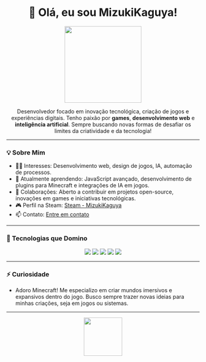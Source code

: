 <h1 align="center">👋 Olá, eu sou MizukiKaguya!</h1>

<p align="center">
  <img src="https://media.giphy.com/media/l0HlOvJ7yaacpuSas/giphy.gif" width="200"/>
</p>

<p align="center">
  Desenvolvedor focado em inovação tecnológica, criação de jogos e experiências digitais. Tenho paixão por <strong>games</strong>, <strong>desenvolvimento web</strong> e <strong>inteligência artificial</strong>. Sempre buscando novas formas de desafiar os limites da criatividade e da tecnologia!
</p>

---

### 💡 Sobre Mim
- 👨‍💻 Interesses: Desenvolvimento web, design de jogos, IA, automação de processos.
- 🌱 Atualmente aprendendo: JavaScript avançado, desenvolvimento de plugins para Minecraft e integrações de IA em jogos.
- 💼 Colaborações: Aberto a contribuir em projetos open-source, inovações em games e iniciativas tecnológicas.
- 🎮 Perfil na Steam: [Steam - MizukiKaguya](https://steamcommunity.com/id/seu-steam-id)
- 📫 Contato: [Entre em contato](mailto:seu.email@exemplo.com)

---

### 🚀 Tecnologias que Domino
<div align="center">
  <img src="https://img.shields.io/badge/-JavaScript-333333?style=for-the-badge&logo=javascript&logoColor=F7DF1E"/>
  <img src="https://img.shields.io/badge/-Node.js-333333?style=for-the-badge&logo=node.js&logoColor=339933"/>
  <img src="https://img.shields.io/badge/-HTML5-333333?style=for-the-badge&logo=HTML5"/>
  <img src="https://img.shields.io/badge/-CSS3-333333?style=for-the-badge&logo=CSS3&logoColor=1572B6"/>
  <img src="https://img.shields.io/badge/-Git-333333?style=for-the-badge&logo=git"/>
</div>

---

### ⚡ Curiosidade
- Adoro Minecraft! Me especializo em criar mundos imersivos e expansivos dentro do jogo. Busco sempre trazer novas ideias para minhas criações, seja em jogos ou sistemas.

---

<p align="center">
  <img src="https://media.giphy.com/media/26FPnsRwwi9E5pbnK/giphy.gif" width="100"/>
</p>
